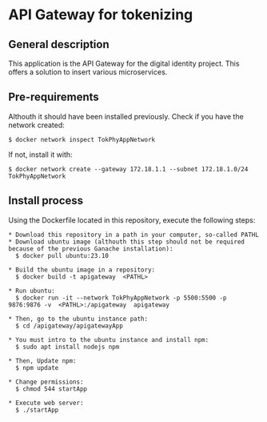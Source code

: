 # API Gateway for tokenizing
## General description
  This application is the API Gateway for the digital identity project. This offers a solution to insert various microservices.

## Pre-requirements
  Althouth it should have been installed previously. Check if you have the network created:

    $ docker network inspect TokPhyAppNetwork

  If not, install it with:

    $ docker network create --gateway 172.18.1.1 --subnet 172.18.1.0/24 TokPhyAppNetwork

 
## Install process
  Using the Dockerfile located in this repository, execute the following steps:

    * Download this repository in a path in your computer, so-called PATHL
    * Download ubuntu image (althouth this step should not be required because of the previous Ganache installation):
      $ docker pull ubuntu:23.10
    
    * Build the ubuntu image in a repository:
      $ docker build -t apigateway  <PATHL>

    * Run ubuntu: 
      $ docker run -it --network TokPhyAppNetwork -p 5500:5500 -p 9876:9876 -v  <PATHL>:/apigateway  apigateway

    * Then, go to the ubuntu instance path:
      $ cd /apigateway/apigatewayApp

    * You must intro to the ubuntu instance and install npm:
      $ sudo apt install nodejs npm
  
    * Then, Update npm:
      $ npm update

    * Change permissions:
      $ chmod 544 startApp

    * Execute web server:
      $ ./startApp
